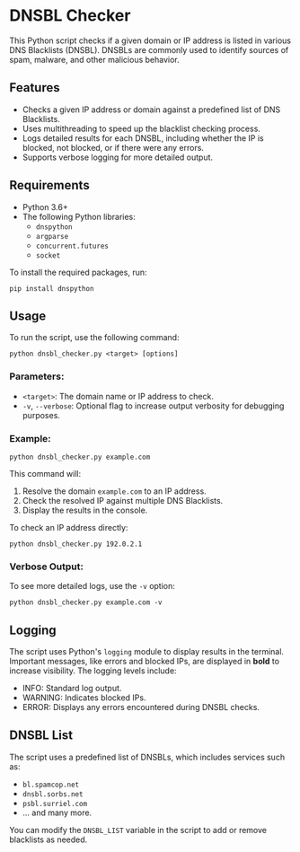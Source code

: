 # DNSBL Checker

This Python script checks if a given domain or IP address is listed in various DNS Blacklists (DNSBL). DNSBLs are commonly used to identify sources of spam, malware, and other malicious behavior.

## Features
- Checks a given IP address or domain against a predefined list of DNS Blacklists.
- Uses multithreading to speed up the blacklist checking process.
- Logs detailed results for each DNSBL, including whether the IP is blocked, not blocked, or if there were any errors.
- Supports verbose logging for more detailed output.

## Requirements
- Python 3.6+
- The following Python libraries:
  - `dnspython`
  - `argparse`
  - `concurrent.futures`
  - `socket`

To install the required packages, run:

```
pip install dnspython
```

## Usage

To run the script, use the following command:

```
python dnsbl_checker.py <target> [options]
```

### Parameters:
- `<target>`: The domain name or IP address to check.
- `-v`, `--verbose`: Optional flag to increase output verbosity for debugging purposes.

### Example:

```
python dnsbl_checker.py example.com
```

This command will:
1. Resolve the domain `example.com` to an IP address.
2. Check the resolved IP against multiple DNS Blacklists.
3. Display the results in the console.

To check an IP address directly:

```
python dnsbl_checker.py 192.0.2.1
```

### Verbose Output:

To see more detailed logs, use the `-v` option:

```
python dnsbl_checker.py example.com -v
```

## Logging

The script uses Python's `logging` module to display results in the terminal. Important messages, like errors and blocked IPs, are displayed in **bold** to increase visibility. The logging levels include:
- INFO: Standard log output.
- WARNING: Indicates blocked IPs.
- ERROR: Displays any errors encountered during DNSBL checks.

## DNSBL List

The script uses a predefined list of DNSBLs, which includes services such as:
- `bl.spamcop.net`
- `dnsbl.sorbs.net`
- `psbl.surriel.com`
- ... and many more.

You can modify the `DNSBL_LIST` variable in the script to add or remove blacklists as needed.
